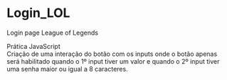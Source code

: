 # Login_LOL
Login page League of Legends


Prática JavaScript <br>
Criação de  uma interação do botão com os inputs onde o botão apenas será habilitado quando o 1º input tiver um valor e quando o 2º input tiver uma senha maior ou igual a 8 caracteres.
